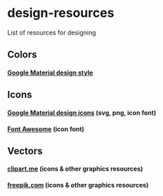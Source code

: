 # design-resources
List of resources for designing

## Colors
#### [Google Material design style](https://www.google.com/design/spec/style/color.html)

## Icons
#### [Google Material design icons](https://www.google.com/design/icons/) (svg, png, icon font)
#### [Font Awesome](http://fortawesome.github.io/Font-Awesome/) (icon font)

## Vectors
#### [clipart.me](http://clipart.me/) (icons & other graphics resources)
#### [freepik.com](http://www.freepik.com/) (icons & other graphics resources)

